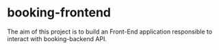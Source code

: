 # booking-frontend
The aim of this project is to build an Front-End application responsible to interact with booking-backend API.
